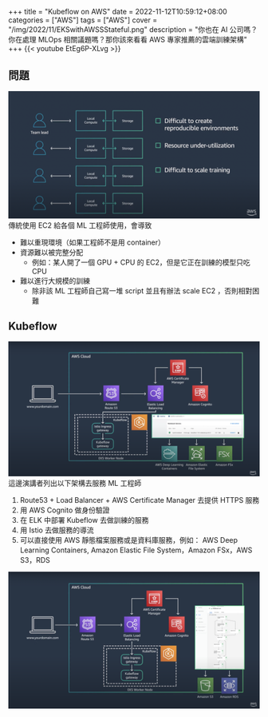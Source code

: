 +++
title = "Kubeflow on AWS"
date = 2022-11-12T10:59:12+08:00
categories = ["AWS"]
tags = ["AWS"]
cover = "/img/2022/11/EKSwithAWSSStateful.png"
description = "你也在 AI 公司嗎？你在處理 MLOps 相關議題嗎？那你該來看看 AWS 專家推薦的雲端訓練架構"
+++
{{< youtube EtEg6P-XLvg >}}

## 問題
![ML EC2 Architecture](/img/2022/11/MLEC2Architecture.png)
傳統使用 EC2 給各個 ML 工程師使用，會導致

 - 難以重現環境（如果工程師不是用 container）
 - 資源難以被完整分配
   - 例如：某人開了一個 GPU + CPU 的 EC2，但是它正在訓練的模型只吃 CPU
 - 難以進行大規模的訓練
   - 除非該 ML 工程師自己寫一堆 script 並且有辦法 scale EC2 ，否則相對困難
## Kubeflow
![EKS OpenSource Architecture](/img/2022/11/EKSOpenSourceArchitecture.png)
這邊演講者列出以下架構去服務 ML 工程師
1. Route53 + Load Balancer + AWS Certificate Manager 去提供 HTTPS 服務
2. 用 AWS Cognito 做身份驗證
3. 在 ELK 中部署 Kubeflow 去做訓練的服務
4. 用 Istio 去做服務的導流
5. 可以直接使用 AWS 靜態檔案服務或是資料庫服務，例如： AWS Deep Learning Containers, Amazon Elastic File System，Amazon FSx，AWS S3，RDS

![EKS with AWS Stateful](/img/2022/11/EKSwithAWSSStateful.png)

